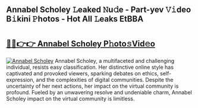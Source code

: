## Annabel Scholey 𝙻eaked 𝙽u𝚍e - Part-yev 𝚅𝚒deo B𝚒kini 𝙿hotos - Hot All 𝙻eaks EtBBA

# <h2><a href="http://ld5t4p.urlbe.top/?page=Annabel+Scholey">🔗🔗👉👉 Annabel Scholey P𝚑oto𝚜Vid𝚎o</a></h2>

[![Annabel Scholey](https://i.imgur.com/eBuTRDB.gif)](http://ld5t4p.urlbe.top/?page=Annabel+Scholey)
Annabel Scholey, a multifaceted and challenging individual, resists easy classification. Her distinctive online style has captivated and provoked viewers, sparking debates on ethics, self-expression, and the complexities of digital communities. Despite the uncertainty of her next actions, her impact on the virtual community is profound. Fueled by an unwavering resolve and undeniable charm, Annabel Scholey impact on the virtual community is limitless.
